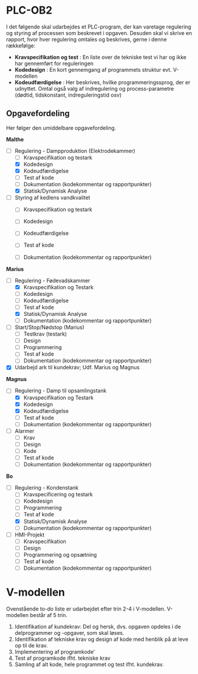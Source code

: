 # PLC-OB2
I det følgende skal udarbejdes et PLC-program, der kan varetage regulering og styring af processen som beskrevet i opgaven. Desuden skal vi skrive en rapport, hvor hver regulering omtales og beskrives, gerne i denne rækkefølge:

 - **Kravspecifikation og test** : En liste over de tekniske test vi har og ikke har gennemført for reguleringen
 - **Kodedesign** : En kort gennemgang af programmets struktur evt. V-modellen
 - **Kodeudfærdigelse** : Her beskrives, hvilke programmeringssprog, der er udnyttet. Omtal også valg af indregulering og process-parametre (dødtid, tidskonstant, indreguleringstid osv)
 

## Opgavefordeling
Her følger den umiddelbare opgavefordeling.

**Malthe**
- [ ] Regulering - Dampproduktion (Elektrodekammer)
	- [ ] Kravspecifikation og testark
	- [x] Kodedesign
	- [x] Kodeudfærdigelse
	- [ ] Test af kode
	- [ ] Dokumentation (kodekommentar og rapportpunkter)
	- [x] Statisk/Dynamisk Analyse
- [ ] Styring af kedlens vandkvalitet
	- [ ] Kravspecifikation og testark
	- [ ] Kodedesign
	- [ ] Kodeudfærdigelse
	- [ ] Test af kode
	- [ ] Dokumentation (kodekommentar og rapportpunkter)


**Marius**
- [ ] Regulering - Fødevadskammer
	- [x] Kravspecifikation og Testark
	- [ ] Kodedesign
	- [ ] Kodeudfærdigelse
	- [ ] Test af kode
	- [x] Statisk/Dynamisk Analyse
	- [ ] Dokumentation (kodekommentar og rapportpunkter)
- [ ] Start/Stop/Nødstop (Marius)
	- [ ] Testkrav (testark)
	- [ ] Design
	- [ ] Programmering
	- [ ] Test af kode
	- [ ] Dokumentation (kodekommentar og rapportpunkter)
- [x] Udarbejd ark til kundekrav; Udf. Marius og Magnus

**Magnus**
- [ ] Regulering - Damp til opsamlingstank	
	- [x] Kravspecifikation og Testark
	- [x] Kodedesign
	- [x] Kodeudfærdigelse
	- [ ] Test af kode
	- [ ] Dokumentation (kodekommentar og rapportpunkter)
- [ ] Alarmer
	- [ ] Krav
	- [ ] Design
	- [ ] Kode
	- [ ] Test af kode
	- [ ] Dokumentation (kodekommentar og rapportpunkter)

**Bo**
- [ ] Regulering - Kondenstank	
	- [ ] Kravspecificering og testark
	- [ ] Kodedesign
	- [ ] Programmering
	- [ ] Test af kode
	- [x] Statisk/Dynamisk Analyse
	- [ ] Dokumentation (kodekommentar og rapportpunkter)
- [ ] HMI-Projekt
	- [ ] Kravspecifikation
	- [ ] Design
	- [ ] Programmering og opsætning
	- [ ] Test af kode
	- [ ] Dokumentation (kodekommentar og rapportpunkter)

# V-modellen
Ovenstående to-do liste er udarbejdet efter trin 2-4 i V-modellen. V-modellen består af 5 trin.

1. Identifikation af kundekrav: Del og hersk, dvs. opgaven opdeles i de delprogrammer og -opgaver, som skal løses.
2. Identifikation af tekniske krav og design af kode med henblik på at leve op til de krav.
3. Implementering af programkode'
4. Test af programkode ifht. tekniske krav
5. Samling af alt kode, hele programmet og test ifht. kundekrav.
